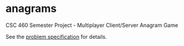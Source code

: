 anagrams
========

CSC 460 Semester Project - Multiplayer Client/Server Anagram Game

See the [problem specification](http://courses.missouristate.edu/EricShade/460/anagrams.html) for details.
